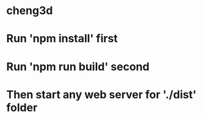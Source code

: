 # cheng3d

# Run 'npm install' first
# Run 'npm run build' second
# Then start any web server for './dist' folder
